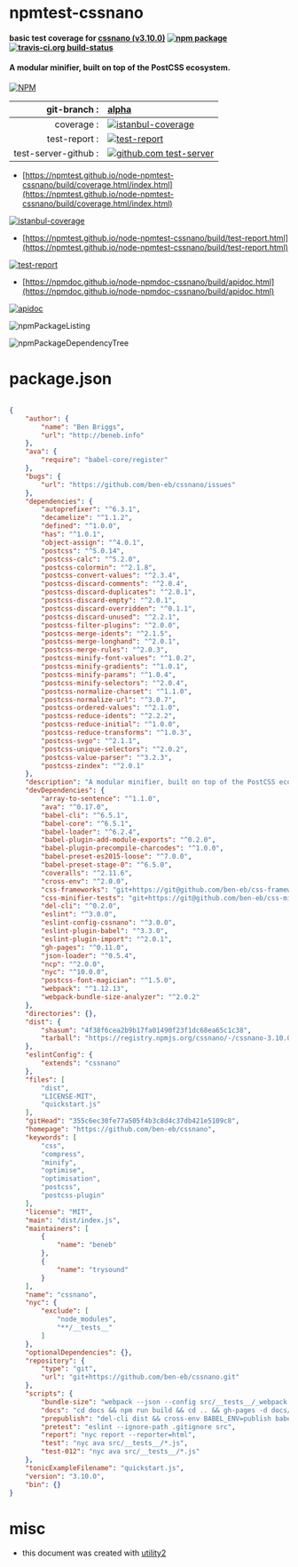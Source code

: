 # npmtest-cssnano

#### basic test coverage for  [cssnano (v3.10.0)](https://github.com/ben-eb/cssnano)  [![npm package](https://img.shields.io/npm/v/npmtest-cssnano.svg?style=flat-square)](https://www.npmjs.org/package/npmtest-cssnano) [![travis-ci.org build-status](https://api.travis-ci.org/npmtest/node-npmtest-cssnano.svg)](https://travis-ci.org/npmtest/node-npmtest-cssnano)

#### A modular minifier, built on top of the PostCSS ecosystem.

[![NPM](https://nodei.co/npm/cssnano.png?downloads=true&downloadRank=true&stars=true)](https://www.npmjs.com/package/cssnano)

| git-branch : | [alpha](https://github.com/npmtest/node-npmtest-cssnano/tree/alpha)|
|--:|:--|
| coverage : | [![istanbul-coverage](https://npmtest.github.io/node-npmtest-cssnano/build/coverage.badge.svg)](https://npmtest.github.io/node-npmtest-cssnano/build/coverage.html/index.html)|
| test-report : | [![test-report](https://npmtest.github.io/node-npmtest-cssnano/build/test-report.badge.svg)](https://npmtest.github.io/node-npmtest-cssnano/build/test-report.html)|
| test-server-github : | [![github.com test-server](https://npmtest.github.io/node-npmtest-cssnano/GitHub-Mark-32px.png)](https://npmtest.github.io/node-npmtest-cssnano/build/app/index.html) | | build-artifacts : | [![build-artifacts](https://npmtest.github.io/node-npmtest-cssnano/glyphicons_144_folder_open.png)](https://github.com/npmtest/node-npmtest-cssnano/tree/gh-pages/build)|

- [https://npmtest.github.io/node-npmtest-cssnano/build/coverage.html/index.html](https://npmtest.github.io/node-npmtest-cssnano/build/coverage.html/index.html)

[![istanbul-coverage](https://npmtest.github.io/node-npmtest-cssnano/build/screenCapture.buildCi.browser.%252Ftmp%252Fbuild%252Fcoverage.lib.html.png)](https://npmtest.github.io/node-npmtest-cssnano/build/coverage.html/index.html)

- [https://npmtest.github.io/node-npmtest-cssnano/build/test-report.html](https://npmtest.github.io/node-npmtest-cssnano/build/test-report.html)

[![test-report](https://npmtest.github.io/node-npmtest-cssnano/build/screenCapture.buildCi.browser.%252Ftmp%252Fbuild%252Ftest-report.html.png)](https://npmtest.github.io/node-npmtest-cssnano/build/test-report.html)

- [https://npmdoc.github.io/node-npmdoc-cssnano/build/apidoc.html](https://npmdoc.github.io/node-npmdoc-cssnano/build/apidoc.html)

[![apidoc](https://npmdoc.github.io/node-npmdoc-cssnano/build/screenCapture.buildCi.browser.%252Ftmp%252Fbuild%252Fapidoc.html.png)](https://npmdoc.github.io/node-npmdoc-cssnano/build/apidoc.html)

![npmPackageListing](https://npmtest.github.io/node-npmtest-cssnano/build/screenCapture.npmPackageListing.svg)

![npmPackageDependencyTree](https://npmtest.github.io/node-npmtest-cssnano/build/screenCapture.npmPackageDependencyTree.svg)



# package.json

```json

{
    "author": {
        "name": "Ben Briggs",
        "url": "http://beneb.info"
    },
    "ava": {
        "require": "babel-core/register"
    },
    "bugs": {
        "url": "https://github.com/ben-eb/cssnano/issues"
    },
    "dependencies": {
        "autoprefixer": "^6.3.1",
        "decamelize": "^1.1.2",
        "defined": "^1.0.0",
        "has": "^1.0.1",
        "object-assign": "^4.0.1",
        "postcss": "^5.0.14",
        "postcss-calc": "^5.2.0",
        "postcss-colormin": "^2.1.8",
        "postcss-convert-values": "^2.3.4",
        "postcss-discard-comments": "^2.0.4",
        "postcss-discard-duplicates": "^2.0.1",
        "postcss-discard-empty": "^2.0.1",
        "postcss-discard-overridden": "^0.1.1",
        "postcss-discard-unused": "^2.2.1",
        "postcss-filter-plugins": "^2.0.0",
        "postcss-merge-idents": "^2.1.5",
        "postcss-merge-longhand": "^2.0.1",
        "postcss-merge-rules": "^2.0.3",
        "postcss-minify-font-values": "^1.0.2",
        "postcss-minify-gradients": "^1.0.1",
        "postcss-minify-params": "^1.0.4",
        "postcss-minify-selectors": "^2.0.4",
        "postcss-normalize-charset": "^1.1.0",
        "postcss-normalize-url": "^3.0.7",
        "postcss-ordered-values": "^2.1.0",
        "postcss-reduce-idents": "^2.2.2",
        "postcss-reduce-initial": "^1.0.0",
        "postcss-reduce-transforms": "^1.0.3",
        "postcss-svgo": "^2.1.1",
        "postcss-unique-selectors": "^2.0.2",
        "postcss-value-parser": "^3.2.3",
        "postcss-zindex": "^2.0.1"
    },
    "description": "A modular minifier, built on top of the PostCSS ecosystem.",
    "devDependencies": {
        "array-to-sentence": "^1.1.0",
        "ava": "^0.17.0",
        "babel-cli": "^6.5.1",
        "babel-core": "^6.5.1",
        "babel-loader": "^6.2.4",
        "babel-plugin-add-module-exports": "^0.2.0",
        "babel-plugin-precompile-charcodes": "^1.0.0",
        "babel-preset-es2015-loose": "^7.0.0",
        "babel-preset-stage-0": "^6.5.0",
        "coveralls": "^2.11.6",
        "cross-env": "^2.0.0",
        "css-frameworks": "git+https://git@github.com/ben-eb/css-frameworks.git",
        "css-minifier-tests": "git+https://git@github.com/ben-eb/css-minifier-tests.git",
        "del-cli": "^0.2.0",
        "eslint": "^3.0.0",
        "eslint-config-cssnano": "^3.0.0",
        "eslint-plugin-babel": "^3.3.0",
        "eslint-plugin-import": "^2.0.1",
        "gh-pages": "^0.11.0",
        "json-loader": "^0.5.4",
        "ncp": "^2.0.0",
        "nyc": "^10.0.0",
        "postcss-font-magician": "^1.5.0",
        "webpack": "^1.12.13",
        "webpack-bundle-size-analyzer": "^2.0.2"
    },
    "directories": {},
    "dist": {
        "shasum": "4f38f6cea2b9b17fa01490f23f1dc68ea65c1c38",
        "tarball": "https://registry.npmjs.org/cssnano/-/cssnano-3.10.0.tgz"
    },
    "eslintConfig": {
        "extends": "cssnano"
    },
    "files": [
        "dist",
        "LICENSE-MIT",
        "quickstart.js"
    ],
    "gitHead": "355c6ec30fe77a505f4b3c8d4c37db421e5109c8",
    "homepage": "https://github.com/ben-eb/cssnano",
    "keywords": [
        "css",
        "compress",
        "minify",
        "optimise",
        "optimisation",
        "postcss",
        "postcss-plugin"
    ],
    "license": "MIT",
    "main": "dist/index.js",
    "maintainers": [
        {
            "name": "beneb"
        },
        {
            "name": "trysound"
        }
    ],
    "name": "cssnano",
    "nyc": {
        "exclude": [
            "node_modules",
            "**/__tests__"
        ]
    },
    "optionalDependencies": {},
    "repository": {
        "type": "git",
        "url": "git+https://github.com/ben-eb/cssnano.git"
    },
    "scripts": {
        "bundle-size": "webpack --json --config src/__tests__/_webpack.config.js | webpack-bundle-size-analyzer",
        "docs": "cd docs && npm run build && cd .. && gh-pages -d docs/dist",
        "prepublish": "del-cli dist && cross-env BABEL_ENV=publish babel src --out-dir dist --ignore /__tests__/",
        "pretest": "eslint --ignore-path .gitignore src",
        "report": "nyc report --reporter=html",
        "test": "nyc ava src/__tests__/*.js",
        "test-012": "nyc ava src/__tests__/*.js"
    },
    "tonicExampleFilename": "quickstart.js",
    "version": "3.10.0",
    "bin": {}
}
```



# misc
- this document was created with [utility2](https://github.com/kaizhu256/node-utility2)
